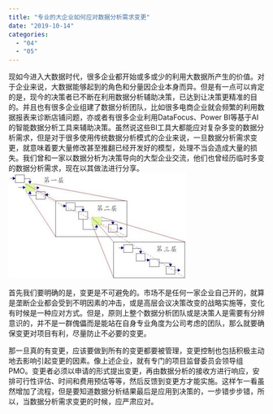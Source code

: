 ```yaml
---
title: "专业的大企业如何应对数据分析需求变更"
date: "2019-10-14"
categories: 
  - "04"
  - "05"
---
```


现如今进入大数据时代，很多企业都开始或多或少的利用大数据所产生的价值。对于企业来说，大数据能够起到的角色和分量因企业本身而异。但是有一点可以肯定的是，现今的决策者已不断在利用数据分析辅助决策，已达到让决策更精准的目的。并且也有很多企业组建了数据分析团队，比如很多电商企业就会频繁的利用数据报表来诊断店铺问题，亦或者有很多企业利用DataFocus、Power BI等基于AI的智能数据分析工具来辅助决策。虽然说这些BI工具大都能应对复杂多变的数据分析需求，但是对于很多使用传统数据分析模式的企业来说，一旦数据分析需求变更，就意味着要大量修改甚至推翻已经开发好的模型，处理不当会造成大量的损失。我们曾和一家以数据分析为决策导向的大型企业交流，他们也曾经历临时多变的数据分析需求，现在以其做法进行分享。![](images/word-image-20.png)

首先我们要明确的是，变更是不可避免的。市场不是任何一家企业自己开的，就算是垄断企业都会受到不明因素的冲击，或是高层会议决策改变的战略实施等，变化有时候是一种应对方式。但是，原则上整个数据分析团队或是决策人是需要有分辨意识的，并不是一群傀儡而是能站在自身专业角度为公司考虑的团队，那么就要确保变更对项目有利，尽量防止不必要的变更。

那一旦真的有变更，应该要做到所有的变更都要被管理，变更控制也包括积极主动地去影响引起变更的因素。像上述企业，就有专门的项目监督委员会领导组PMO。变更者必须以申请的形式提出变更，再由数据分析的接收方进行响应，安排可行性评估、时间和费用预估等等，然后反馈到变更方才能实施。这样乍一看虽然增加了流程，但是要知道数据分析结果最后是应用到决策的，一步错步步错，所以，当数据分析需求变更的时候，应严肃应对。
